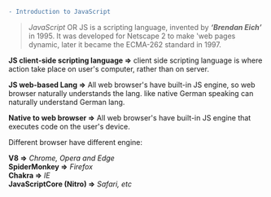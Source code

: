 ```diff
- Introduction to JavaScript 
```
 >*JavaScript* OR JS is a scripting language, invented by ***‘Brendan Eich’*** in 1995. It was developed for Netscape 2 to make 'web pages dynamic, later it became the ECMA-262 standard in 1997.

**JS client-side scripting language =>** client side scripting language is where action take place on user's computer, rather than on server.

**JS web-based Lang =>** All web browser's have built-in JS engine, so web browser naturally understands the lang. like native German speaking can naturally understand German lang.

**Native to web browser =>** All web browser's have built-in JS engine that executes code on the user's device.

Different browser have different engine: <br>

**V8 =>** *Chrome, Opera and Edge* <br>
**SpiderMonkey =>**  *Firefox* <br>
**Chakra =>**  *IE* <br>
**JavaScriptCore (Nitro) =>**  *Safari, etc* <br>
